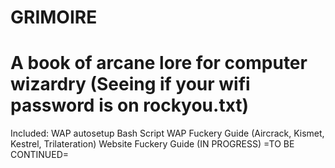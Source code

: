 # GRIMOIRE
A book of arcane lore for computer wizardry (Seeing if your wifi password is on rockyou.txt)
============================================================================================
Included:
WAP autosetup Bash Script
WAP Fuckery Guide (Aircrack, Kismet, Kestrel, Trilateration)
Website Fuckery Guide (IN PROGRESS)
=TO BE CONTINUED=
